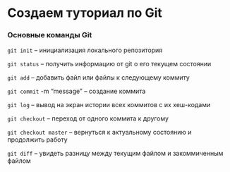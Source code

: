 # Создаем туториал по Git

### Основные команды Git
```git init``` – инициализация локального репозитория

```git status``` – получить информацию от git о его текущем состоянии

```git add``` – добавить файл или файлы к следующему коммиту

```git commit``` -m “message” – создание коммита

```git log``` – вывод на экран истории всех коммитов с их хеш-кодами

```git checkout``` – переход от одного коммита к другому

```git checkout master``` – вернуться к актуальному состоянию и продолжить работу

```git diff``` – увидеть разницу между текущим файлом и закоммиченным файлом